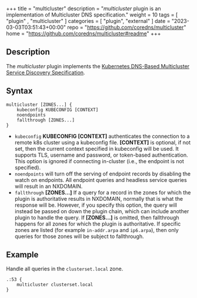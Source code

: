 +++
title = "multicluster"
description = "*multicluster* plugin is an implementation of Multicluster DNS specification."
weight = 10
tags = [  "plugin" , "multicluster" ]
categories = [ "plugin", "external" ]
date = "2023-03-03T03:51:43+00:00"
repo = "https://github.com/coredns/multicluster"
home = "https://github.com/coredns/multicluster#readme"
+++

## Description

The *multicluster* plugin implements the [Kubernetes DNS-Based Multicluster Service Discovery
Specification](https://github.com/kubernetes/enhancements/pull/2577).

## Syntax

```
multicluster [ZONES...] {
    kubeconfig KUBECONFIG [CONTEXT]
    noendpoints
    fallthrough [ZONES...]
}
```

* `kubeconfig` **KUBECONFIG [CONTEXT]** authenticates the connection to a remote k8s cluster using a kubeconfig file. **[CONTEXT]** is optional, if not set, then the current context specified in kubeconfig will be used. It supports TLS, username and password, or token-based authentication. This option is ignored if connecting in-cluster (i.e., the endpoint is not specified).
* `noendpoints` will turn off the serving of endpoint records by disabling the watch on endpoints. All endpoint queries and headless service queries will result in an NXDOMAIN.
* `fallthrough` **[ZONES...]** If a query for a record in the zones for which the plugin is authoritative results in NXDOMAIN, normally that is what the response will be. However, if you specify this option, the query will instead be passed on down the plugin chain, which can include another plugin to handle the query. If **[ZONES...]** is omitted, then fallthrough happens for all zones for which the plugin is authoritative. If specific zones are listed (for example `in-addr.arpa` and `ip6.arpa`), then only queries for those zones will be subject to fallthrough.

## Example

Handle all queries in the `clusterset.local` zone. 

```
.:53 {
    multicluster clusterset.local
}
```
